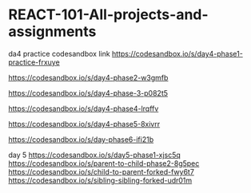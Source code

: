 # REACT-101-All-projects-and-assignments

da4 practice codesandbox link
https://codesandbox.io/s/day4-phase1-practice-frxuye

https://codesandbox.io/s/day4-phase2-w3gmfb

https://codesandbox.io/s/day4-phase-3-p082t5

https://codesandbox.io/s/day4-phase4-lrqffv

https://codesandbox.io/s/day4-phase5-8xivrr

https://codesandbox.io/s/day-phase6-ifi21b


day 5
https://codesandbox.io/s/day5-phase1-xjsc5q
https://codesandbox.io/s/parent-to-child-phase2-8g5pec
https://codesandbox.io/s/child-to-parent-forked-fwy6t7
https://codesandbox.io/s/sibling-sibling-forked-udr01m
